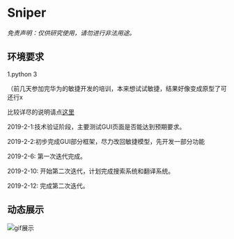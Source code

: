 # Sniper

*免责声明：仅供研究使用，请勿进行非法用途。*

## 环境要求

1.python 3


（前几天参加完华为的敏捷开发的培训，本来想试试敏捷，结果好像变成原型了可还行x


比较详尽的说明请点[这里](http://www.sniper97.cn/index.php/memoryAssist/)

2019-2-1:技术验证阶段，主要测试GUI页面是否能达到预期要求。

2019-2-2:初步完成GUI部分框架，尽力改回敏捷模型，先开发一部分功能

2019-2-6: 第一次迭代完成。 

2019-2-10: 开始第二次迭代，计划完成搜索系统和翻译系统。

2019-2-12: 完成第二次迭代。


## 动态展示

![gif展示](https://github.com/Sniper970119/MemoryAssistInPython/blob/master/showPic/show.gif)